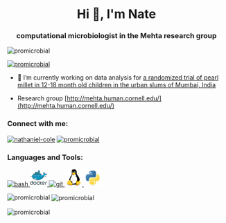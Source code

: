 <h1 align="center">Hi 👋, I'm Nate</h1>
<h3 align="center">computational microbiologist in the Mehta research group</h3>

<p align="left"> <img src="https://komarev.com/ghpvc/?username=promicrobial&label=Profile%20views&color=0e75b6&style=flat" alt="promicrobial" /> </p>

<p align="left"> <a href="https://github.com/ryo-ma/github-profile-trophy"><img src="https://github-profile-trophy.vercel.app/?username=promicrobial" alt="promicrobial" /></a> </p>

- 🔭 I’m currently working on data analysis for [a randomized trial of pearl millet in 12-18 month old children in the urban slums of Mumbai, India](https://clinicaltrials.gov/ct2/show/NCT02233764)

- Research group [http://mehta.human.cornell.edu/](http://mehta.human.cornell.edu/)

<h3 align="left">Connect with me:</h3>
<p align="left">
<a href="https://linkedin.com/in/nathaniel-cole" target="blank"><img align="center" src="https://raw.githubusercontent.com/rahuldkjain/github-profile-readme-generator/master/src/images/icons/Social/linked-in-alt.svg" alt="nathaniel-cole" height="30" width="40" /></a>
<a href="https://stackoverflow.com/users/promicrobial" target="blank"><img align="center" src="https://raw.githubusercontent.com/rahuldkjain/github-profile-readme-generator/master/src/images/icons/Social/stack-overflow.svg" alt="promicrobial" height="30" width="40" /></a>
</p>

<h3 align="left">Languages and Tools:</h3>
<p align="left"> <a href="https://www.gnu.org/software/bash/" target="_blank" rel="noreferrer"> <img src="https://www.vectorlogo.zone/logos/gnu_bash/gnu_bash-icon.svg" alt="bash" width="40" height="40"/> </a> <a href="https://www.docker.com/" target="_blank" rel="noreferrer"> <img src="https://raw.githubusercontent.com/devicons/devicon/master/icons/docker/docker-original-wordmark.svg" alt="docker" width="40" height="40"/> </a> <a href="https://git-scm.com/" target="_blank" rel="noreferrer"> <img src="https://www.vectorlogo.zone/logos/git-scm/git-scm-icon.svg" alt="git" width="40" height="40"/> </a> <a href="https://www.linux.org/" target="_blank" rel="noreferrer"> <img src="https://raw.githubusercontent.com/devicons/devicon/master/icons/linux/linux-original.svg" alt="linux" width="40" height="40"/> </a> <a href="https://www.python.org" target="_blank" rel="noreferrer"> <img src="https://raw.githubusercontent.com/devicons/devicon/master/icons/python/python-original.svg" alt="python" width="40" height="40"/> </a> </p>

<p><img align="left" src="https://github-readme-stats.vercel.app/api/top-langs?username=promicrobial&show_icons=true&locale=en&layout=compact" alt="promicrobial" /></p>

<p>&nbsp;<img align="center" src="https://github-readme-stats.vercel.app/api?username=promicrobial&show_icons=true&theme=cobalt&locale=en" alt="promicrobial" /></p>

<p><img align="center" src="https://github-readme-streak-stats.herokuapp.com/?user=promicrobial&" alt="promicrobial" /></p>
